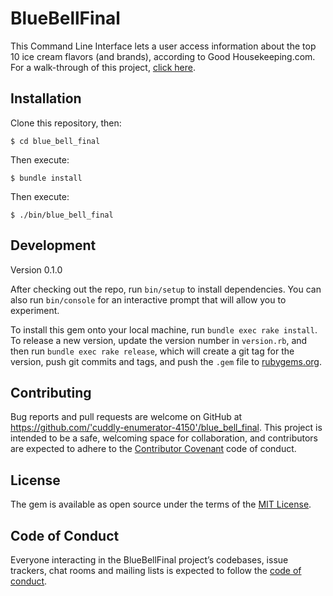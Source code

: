 # BlueBellFinal

This Command Line Interface lets a user access information about the top 10 ice cream flavors (and brands), according to Good Housekeeping.com. For a walk-through of this project, [click here](https://www.youtube.com/watch?v=4ilClJ4bP20&feature=youtu.be&list=PLUv_cs_etiP4bXsjhDYqHEofkj7IaslYa&t=109).

## Installation

Clone this repository, then:

    $ cd blue_bell_final
    
Then execute:

    $ bundle install

Then execute:

    $ ./bin/blue_bell_final

## Development

Version 0.1.0

After checking out the repo, run `bin/setup` to install dependencies. You can also run `bin/console` for an interactive prompt that will allow you to experiment.

To install this gem onto your local machine, run `bundle exec rake install`. To release a new version, update the version number in `version.rb`, and then run `bundle exec rake release`, which will create a git tag for the version, push git commits and tags, and push the `.gem` file to [rubygems.org](https://rubygems.org).

## Contributing

Bug reports and pull requests are welcome on GitHub at https://github.com/'cuddly-enumerator-4150'/blue_bell_final. This project is intended to be a safe, welcoming space for collaboration, and contributors are expected to adhere to the [Contributor Covenant](http://contributor-covenant.org) code of conduct.

## License

The gem is available as open source under the terms of the [MIT License](https://opensource.org/licenses/MIT).

## Code of Conduct

Everyone interacting in the BlueBellFinal project’s codebases, issue trackers, chat rooms and mailing lists is expected to follow the [code of conduct](https://github.com/'cuddly-enumerator-4150'/blue_bell_final/blob/master/CODE_OF_CONDUCT.md).

